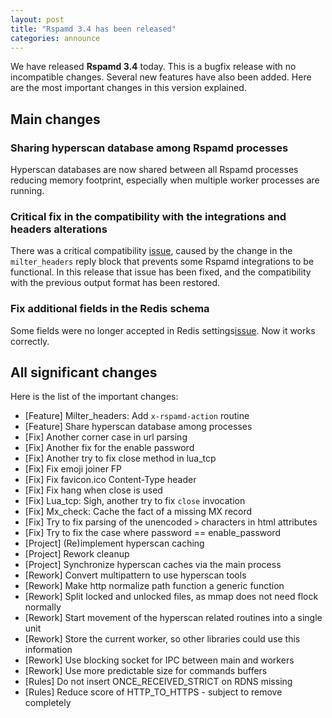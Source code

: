 ```yaml
---
layout: post
title: "Rspamd 3.4 has been released"
categories: announce
---
```


We have released **Rspamd 3.4** today. This is a bugfix release with no incompatible changes. Several new features have also been added.
Here are the most important changes in this version explained.

## Main changes

### Sharing hyperscan database among Rspamd processes

 Hyperscan databases are now shared between all Rspamd processes reducing memory footprint, especially when multiple worker processes are running.

### Critical fix in the compatibility with the integrations and headers alterations

There was a critical compatibility [issue](https://github.com/poolpOrg/filter-rspamd/issues/41#issuecomment-1286604248), caused by the change in the `milter_headers` reply block that prevents some Rspamd integrations to be functional. In this release that issue has been fixed, and the compatibility with the previous output format has been restored.

### Fix additional fields in the Redis schema

Some fields were no longer accepted in Redis settings[issue](https://github.com/rspamd/rspamd/issues/4318). Now it works correctly.

## All significant changes

Here is the list of the important changes:

* [Feature] Milter_headers: Add `x-rspamd-action` routine
* [Feature] Share hyperscan database among processes
* [Fix] Another corner case in url parsing
* [Fix] Another fix for the enable password
* [Fix] Another try to fix close method in lua_tcp
* [Fix] Fix emoji joiner FP
* [Fix] Fix favicon.ico Content-Type header
* [Fix] Fix hang when close is used
* [Fix] Lua_tcp: Sigh, another try to fix `close` invocation
* [Fix] Mx_check: Cache the fact of a missing MX record
* [Fix] Try to fix parsing of the unencoded `>` characters in html attributes
* [Fix] Try to fix the case where password == enable_password
* [Project] (Re)implement hyperscan caching
* [Project] Rework cleanup
* [Project] Synchronize hyperscan caches via the main process
* [Rework] Convert multipattern to use hyperscan tools
* [Rework] Make http normalize path function a generic function
* [Rework] Split locked and unlocked files, as mmap does not need flock normally
* [Rework] Start movement of the hyperscan related routines into a single unit
* [Rework] Store the current worker, so other libraries could use this information
* [Rework] Use blocking socket for IPC between main and workers
* [Rework] Use more predictable size for commands buffers
* [Rules] Do not insert ONCE_RECEIVED_STRICT on RDNS missing
* [Rules] Reduce score of HTTP_TO_HTTPS - subject to remove completely
